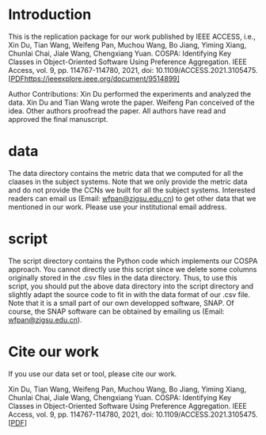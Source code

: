 # Introduction
This is the replication package for our work published by IEEE ACCESS, i.e., Xin Du, Tian Wang, Weifeng Pan, Muchou Wang, Bo Jiang, Yiming Xiang, Chunlai Chai, Jiale Wang, Chengxiang Yuan. COSPA: Identifying Key Classes in Object-Oriented Software Using Preference Aggregation. IEEE Access, vol. 9, pp. 114767-114780, 2021, doi: 10.1109/ACCESS.2021.3105475. [[PDF](#)https://ieeexplore.ieee.org/document/9514899]

Author Contributions: Xin Du performed the experiments and analyzed the data. Xin Du and Tian Wang wrote the paper. Weifeng Pan conceived of the idea. Other authors proofread the paper. All authors have read and approved the final manuscript.

# data
The data directory contains the metric data that we computed for all the claases in the subject systems. Note that we only provide the metric data and do not provide the CCNs we built for all the subject systems. Interested readers can email us (Email: wfpan@zjgsu.edu.cn) to get other data that we mentioned in our work. Please use your institutional email address.

# script
The script directory contains the Python code which implements our COSPA approach. You cannot directly use this script since we delete some columns originally stored in the .csv files in the data directory. Thus, to use this script, you should put the above data directory into the script directory and slightly adapt the source code to fit in with the data format of our .csv file. Note that it is a small part of our own developped software, SNAP. Of course, the SNAP software can be obtained by emailing us (Email: wfpan@zjgsu.edu.cn).

# Cite our work
If you use our data set or tool, please cite our work.

Xin Du, Tian Wang, Weifeng Pan, Muchou Wang, Bo Jiang, Yiming Xiang, Chunlai Chai, Jiale Wang, Chengxiang Yuan. COSPA: Identifying Key Classes in Object-Oriented Software Using Preference Aggregation. IEEE Access, vol. 9, pp. 114767-114780, 2021, doi: 10.1109/ACCESS.2021.3105475. [[PDF](#https://ieeexplore.ieee.org/document/9514899)]
